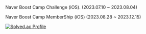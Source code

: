 

Naver Boost Camp Challenge (iOS). (2023.07.10 ~ 2023.08.04)

Naver Boost Camp MemberShip (iOS) (2023.08.28 ~ 2023.12.15)

[![Solved.ac Profile](http://mazassumnida.wtf/api/v2/generate_badge?boj=anwlro0212)](https://solved.ac/anwlro0212/)

